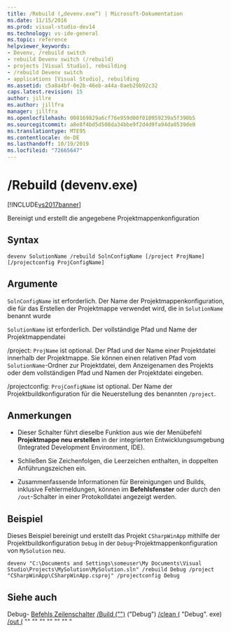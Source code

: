```yaml
---
title: /Rebuild („devenv.exe“) | Microsoft-Dokumentation
ms.date: 11/15/2016
ms.prod: visual-studio-dev14
ms.technology: vs-ide-general
ms.topic: reference
helpviewer_keywords:
- Devenv, /rebuild switch
- rebuild Devenv switch (/rebuild)
- projects [Visual Studio], rebuilding
- /rebuild Devenv switch
- applications [Visual Studio], rebuilding
ms.assetid: c5a8a4bf-0e2b-46eb-a44a-8aeb29b92c32
caps.latest.revision: 15
author: jillre
ms.author: jillfra
manager: jillfra
ms.openlocfilehash: 008169829a6cf76e959d00f010959239a5f390b5
ms.sourcegitcommit: a8e8f4bd5d508da34bbe9f2d4d9fa94da0539de0
ms.translationtype: MTE95
ms.contentlocale: de-DE
ms.lasthandoff: 10/19/2019
ms.locfileid: "72665647"
---
```

# <a name="rebuild-devenvexe"></a>/Rebuild (devenv.exe)
[!INCLUDE[vs2017banner](../../includes/vs2017banner.md)]

Bereinigt und erstellt die angegebene Projektmappenkonfiguration

## <a name="syntax"></a>Syntax

```
devenv SolutionName /rebuild SolnConfigName [/project ProjName] [/projectconfig ProjConfigName]
```

## <a name="arguments"></a>Argumente
 `SolnConfigName` ist erforderlich. Der Name der Projektmappenkonfiguration, die für das Erstellen der Projektmappe verwendet wird, die in `SolutionName` benannt wurde

 `SolutionName` ist erforderlich. Der vollständige Pfad und Name der Projektmappendatei

 /project: `ProjName` ist optional. Der Pfad und der Name einer Projektdatei innerhalb der Projektmappe. Sie können einen relativen Pfad vom `SolutionName`-Ordner zur Projektdatei, dem Anzeigenamen des Projekts oder dem vollständigen Pfad und Namen der Projektdatei eingeben.

 /projectconfig: `ProjConfigName` ist optional. Der Name der Projektbuildkonfiguration für die Neuerstellung des benannten `/project`.

## <a name="remarks"></a>Anmerkungen

- Dieser Schalter führt dieselbe Funktion aus wie der Menübefehl **Projektmappe neu erstellen** in der integrierten Entwicklungsumgebung (Integrated Development Environment, IDE).

- Schließen Sie Zeichenfolgen, die Leerzeichen enthalten, in doppelten Anführungszeichen ein.

- Zusammenfassende Informationen für Bereinigungen und Builds, inklusive Fehlermeldungen, können im **Befehlsfenster** oder durch den `/out`-Schalter in einer Protokolldatei angezeigt werden.

## <a name="example"></a>Beispiel
 Dieses Beispiel bereinigt und erstellt das Projekt `CSharpWinApp` mithilfe der Projektbuildkonfiguration `Debug` in der `Debug`-Projektmappenkonfiguration von `MySolution` neu.

```
devenv "C:\Documents and Settings\someuser\My Documents\Visual Studio\Projects\MySolution\MySolution.sln" /rebuild Debug /project "CSharpWinApp\CSharpWinApp.csproj" /projectconfig Debug
```

## <a name="see-also"></a>Siehe auch
 Debug- [Befehls Zeilenschalter](../../ide/reference/devenv-command-line-switches.md) [/Build ("")](../../ide/reference/build-devenv-exe.md) ("Debug") [/clean (](../../ide/reference/clean-devenv-exe.md) "Debug". exe) [/out (](../../ide/reference/out-devenv-exe.md) "" "" "" "" "" "" "
